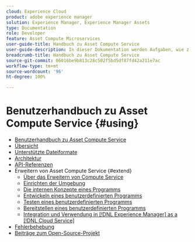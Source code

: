 ```yaml
---
cloud: Experience Cloud
product: adobe experience manager
solution: Experience Manager, Experience Manager Assets
type: Documentation
role: Developer
feature: Asset Compute Microservices
user-guide-title: Handbuch zu Asset Compute Service
user-guide-description: In dieser Dokumentation werden Aufgaben, wie z. B. die Entwicklung, Verwaltung, Bereitstellung und Fehlerbehebung von benutzerdefiniertem Code, in  [!DNL Asset Compute Service]  behandelt.
breadcrumb-title: Handbuch zu Asset Compute Service
source-git-commit: 06016be9b813c28c502f5bd5df87fd42a211e7ac
workflow-type: tm+mt
source-wordcount: '96'
ht-degree: 100%

---
```



# Benutzerhandbuch zu Asset Compute Service {#using}

+ [Benutzerhandbuch zu Asset Compute Service](home.md)
+ [Übersicht](introduction.md)
+ [Unterstützte Dateiformate](https://experienceleague.adobe.com/docs/experience-manager-cloud-service/assets/file-format-support.html?lang=de)
+ [Architektur](architecture.md)
+ [API-Referenzen](api.md)
+ Erweitern von Asset Compute Service {#extend}
   + [Über das Erweitern von Compute Service](understand-extensibility.md)
   + [Einrichten der Umgebung](setup-environment.md)
   + [Die internen Konzepte eines Programms](custom-application-internals.md)
   + [Entwickeln eines benutzerdefinierten Programms](develop-custom-application.md)
   + [Testen eines benutzerdefinierten Programms](test-custom-application.md)
   + [Bereitstellen eines benutzerdefinierten Programms](deploy-custom-application.md)
   + [Integration und Verwendung in  [!DNL Experience Manager]  as a  [!DNL Cloud Service]](https://experienceleague.adobe.com/docs/experience-manager-cloud-service/assets/asset-microservices-overview.html?lang=de)
+ [Fehlerbehebung](troubleshooting.md)
+ [Beiträge zum Open-Source-Projekt](contribute-to-compute-service.md)

